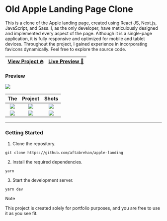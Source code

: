 # Old Apple Landing Page Clone

This is a clone of the Apple landing page, created using React JS, Next.js, JavaScript, and Sass. I, as the only developer, have meticulously designed and implemented every aspect of the page. Although it is a single-page application, it is fully responsive and optimized for mobile and tablet devices. Throughout the project, I gained experience in incorporating favicons dynamically. Feel free to explore the source code.

| [View Project 🔥](https://aftabrehan.com/portfolio/old-apple-landing-page-clone) | [Live Preview 🚀](https://apple-landing.vercel.app) |
| -------------------------------------------------------------------------------- | --------------------------------------------------- |

### Preview

<div>
  <a href="https://aftabrehan.com/portfolio/old-apple-landing-page-clone">
    <img style="max-width:300px;" src="https://cdn.loom.com/sessions/thumbnails/8a91c66a19174384a050a3f0497e6b3d-with-play.gif">
  </a>
</div>

|                                                                                                            The                                                                                                            |                                                                                                          Project                                                                                                          |                                                                                                           Shots                                                                                                           |
| :-----------------------------------------------------------------------------------------------------------------------------------------------------------------------------------------------------------------------: | :-----------------------------------------------------------------------------------------------------------------------------------------------------------------------------------------------------------------------: | :-----------------------------------------------------------------------------------------------------------------------------------------------------------------------------------------------------------------------: |
| <div><a href="https://aftabrehan.com/portfolio/old-apple-landing-page-clone"><img style="max-width:220px;" src="https://aftabrehan.com/_next/image?url=%2F_next%2Fstatic%2Fmedia%2F1.20e50ad5.png&w=1920&q=75"></a></div> | <div><a href="https://aftabrehan.com/portfolio/old-apple-landing-page-clone"><img style="max-width:220px;" src="https://aftabrehan.com/_next/image?url=%2F_next%2Fstatic%2Fmedia%2F2.a851ee1f.png&w=1920&q=75"></a></div> | <div><a href="https://aftabrehan.com/portfolio/old-apple-landing-page-clone"><img style="max-width:220px;" src="https://aftabrehan.com/_next/image?url=%2F_next%2Fstatic%2Fmedia%2F3.b24429b4.png&w=1920&q=75"></a></div> |
| <div><a href="https://aftabrehan.com/portfolio/old-apple-landing-page-clone"><img style="max-width:220px;" src="https://aftabrehan.com/_next/image?url=%2F_next%2Fstatic%2Fmedia%2F4.f4db209f.png&w=1920&q=75"></a></div> | <div><a href="https://aftabrehan.com/portfolio/old-apple-landing-page-clone"><img style="max-width:220px;" src="https://aftabrehan.com/_next/image?url=%2F_next%2Fstatic%2Fmedia%2F5.fc9c3630.png&w=1920&q=75"></a></div> | <div><a href="https://aftabrehan.com/portfolio/old-apple-landing-page-clone"><img style="max-width:220px;" src="https://aftabrehan.com/_next/image?url=%2F_next%2Fstatic%2Fmedia%2F6.27ac5806.png&w=1920&q=75"></a></div> |

<hr />

### Getting Started

1. Clone the repository.

```
git clone https://github.com/aftabrehan/apple-landing
```

2. Install the required dependencies.

```
yarn
```

3. Start the development server.

```
yarn dev
```

> [!NOTE]
> This project is created solely for portfolio purposes, and you are free to use it as you see fit.
